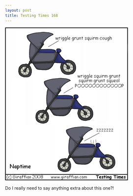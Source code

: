 ```yaml
---
layout: post
title: Testing Times 168
---
```

<img src="/images/tt0168.png">

Do I really need to say anything extra about this one?!